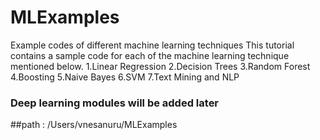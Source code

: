 # MLExamples
Example codes of different machine learning techniques
This tutorial contains a sample code for each of the machine learning technique mentioned below. 
1.Linear Regression 
2.Decision Trees 
3.Random Forest 
4.Boosting 
5.Naive Bayes 
6.SVM 
7.Text Mining and NLP
### Deep learning modules will be added later
##path : /Users/vnesanuru/MLExamples
